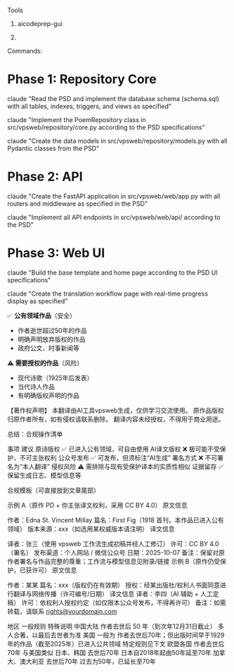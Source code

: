 Tools

1. aicodeprep-gui

2.










Commands:

# Phase 1: Repository Core
claude "Read the PSD and implement the database schema (schema.sql) with all tables, indexes, triggers, and views as specified"

claude "Implement the PoemRepository class in src/vpsweb/repository/core.py according to the PSD specifications"

claude "Create the data models in src/vpsweb/repository/models.py with all Pydantic classes from the PSD"

# Phase 2: API
claude "Create the FastAPI application in src/vpsweb/web/app.py with all routers and middleware as specified in the PSD"

claude "Implement all API endpoints in src/vpsweb/web/api/ according to the PSD"

# Phase 3: Web UI
claude "Build the base template and home page according to the PSD UI specifications"

claude "Create the translation workflow page with real-time progress display as specified"




✅ **公有领域作品**（安全）
- 作者逝世超过50年的作品
- 明确声明放弃版权的作品
- 政府公文、时事新闻等

⚠️ **需要授权的作品**（风险）
- 现代诗歌（1925年后发表）
- 当代诗人作品
- 有明确版权声明的作品


【著作权声明】
本翻译由AI工具vpsweb生成，仅供学习交流使用。
原作品版权归原作者所有，如有侵权请联系删除。
翻译内容未经授权，不得用于商业用途。

总结：合规操作清单

事项	建议
原诗版权	✅ 已进入公有领域，可自由使用
AI译文版权	❌ 极可能不受保护，不可主张权利
公众号发布	✅ 可发布，但须标注“AI生成”
署名方式	❌ 不可署名为“本人翻译”
侵权风险	⚠️ 需排除与现有受保护译本的实质性相似
证据留存	✅ 保留生成日志、模型信息等

合规模板（可直接放到文章尾部）

示例 A（原作 PD + 你主张译文权利，采用 CC BY 4.0）
原文信息

作者：Edna St. Vincent Millay
篇名：First Fig（1918 首刊，本作品已进入公有领域）
版本来源：xxx（如选用某权威版本请注明）
译文信息

译者：张三（使用 vpsweb 工作流生成初稿并经人工修订）
许可：CC BY 4.0（署名）
发布渠道：个人网站 / 微信公众号
日期：2025-10-07
备注：保留对原作者署名与作品完整的尊重；工作流与模型信息见附录/链接
示例 B（原作仍受保护，已获许可）
原文信息

作者：某某
篇名：xxx（版权仍在有效期）
授权：经某出版社/权利人书面同意进行翻译与网络传播（许可编号/日期）
译文信息
译者：李四（AI 辅助 + 人工定稿）
许可：依权利人授权约定（如仅限本公众号发布，不得再许可）
备注：如需转载，请联系 rights@yourdomain.com


地区	            一般规则	                                                         特殊说明
中国大陆	     作者去世后 50 年（到次年12月31日截止）	                                多人合著，以最后去世者为准
美国	一般为 作者去世后70年；但出版时间早于1929年的作品（截至2025年）已进入公共领域	      特定规则见下文
欧盟各国	         作者去世后 70年	                                                  与美国类似
日本、韩国	         去世后70年	                                                  日本自2018年起由50年延至70年
加拿大、澳大利亚	  去世后70年	                                                   过去为50年，已延长至70年
